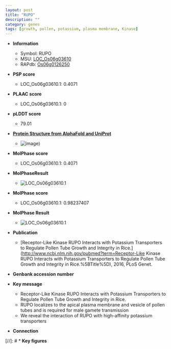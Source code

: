 ```yaml
---
layout: post
title: "RUPO"
description: ""
category: genes
tags: [growth, pollen, potassium, plasma membrane, Kinase]
---
```


* **Information**  
    + Symbol: RUPO  
    + MSU: [LOC_Os06g03610](http://rice.plantbiology.msu.edu/cgi-bin/ORF_infopage.cgi?orf=LOC_Os06g03610)  
    + RAPdb: [Os06g0126250](http://rapdb.dna.affrc.go.jp/viewer/gbrowse_details/irgsp1?name=Os06g0126250)  

* **PSP score**  
    + LOC_Os06g03610.1: 0.4071 

* **PLAAC score**  
    + LOC_Os06g03610.1: 0 

* **pLDDT score**
    + 79.01

* **[Protein Structure from AlphaFold and UniProt](https://www.uniprot.org/uniprotkb/Q8H651/entry#structure)**
    + ![image](https://ricepsp.github.io/images/Q8/AF-Q8H651-F1.png))

* **MolPhase score**
    + LOC_Os06g03610.1: 0.4071

* **MolPhaseResult**
    + ![LOC_Os06g03610.1](https://ricepsp.github.io/pictures/LOC_Os06g/LOC_Os06g03610.1.png)

* **MolPhase score**
    + LOC_Os06g03610.1: 0.98237407

* **MolPhase Result**
    + ![LOC_Os06g03610.1](https://304243504.github.io/Pictures/LOC_Os06g/LOC_Os06g03610.1.png)

* **Publication**  
    + [Receptor-Like Kinase RUPO Interacts with Potassium Transporters to Regulate Pollen Tube Growth and Integrity in Rice.](http://www.ncbi.nlm.nih.gov/pubmed?term=Receptor-Like Kinase RUPO Interacts with Potassium Transporters to Regulate Pollen Tube Growth and Integrity in Rice.%5BTitle%5D), 2016, PLoS Genet.

* **Genbank accession number**  

* **Key message**  
    + Receptor-Like Kinase RUPO Interacts with Potassium Transporters to Regulate Pollen Tube Growth and Integrity in Rice.
    + RUPO localizes to the apical plasma membrane and vesicle of pollen tubes and is required for male gamete transmission
    + We reveal the interaction of RUPO with high-affinity potassium transporters

* **Connection**  

[//]: # * **Key figures**  


